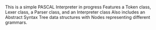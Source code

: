 This is a simple PASCAL Interpreter in progress
Features a Token class, Lexer class, a Parser class, and an Interpreter class
Also includes an Abstract Syntax Tree data structures with Nodes representing different grammars.
